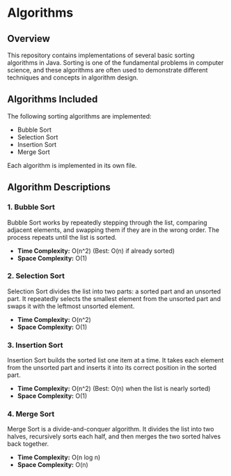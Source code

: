 # Algorithms

## Overview
This repository contains implementations of several basic sorting algorithms in Java. Sorting is one of the fundamental problems in computer science, and these algorithms are often used to demonstrate different techniques and concepts in algorithm design.

## Algorithms Included
The following sorting algorithms are implemented:

- Bubble Sort
- Selection Sort
- Insertion Sort
- Merge Sort

Each algorithm is implemented in its own file.

## Algorithm Descriptions

### 1. Bubble Sort
Bubble Sort works by repeatedly stepping through the list, comparing adjacent elements, and swapping them if they are in the wrong order. The process repeats until the list is sorted.

- **Time Complexity:** O(n^2) (Best: O(n) if already sorted)
- **Space Complexity:** O(1)

### 2. Selection Sort
Selection Sort divides the list into two parts: a sorted part and an unsorted part. It repeatedly selects the smallest element from the unsorted part and swaps it with the leftmost unsorted element.

- **Time Complexity:** O(n^2)
- **Space Complexity:** O(1)

### 3. Insertion Sort
Insertion Sort builds the sorted list one item at a time. It takes each element from the unsorted part and inserts it into its correct position in the sorted part.

- **Time Complexity:** O(n^2) (Best: O(n) when the list is nearly sorted)
- **Space Complexity:** O(1)

### 4. Merge Sort
Merge Sort is a divide-and-conquer algorithm. It divides the list into two halves, recursively sorts each half, and then merges the two sorted halves back together.

- **Time Complexity:** O(n log n)
- **Space Complexity:** O(n)